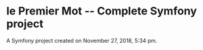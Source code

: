 le Premier Mot -- Complete Symfony project
============

A Symfony project created on November 27, 2018, 5:34 pm.
